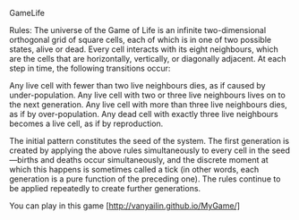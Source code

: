 GameLife

Rules: The universe of the Game of Life is an infinite two-dimensional orthogonal grid of square cells, 
each of which is in one of two possible states, alive or dead.
 Every cell interacts with its eight neighbours, which are the cells that are horizontally, vertically, or diagonally adjacent. 
 At each step in time, the following transitions occur:

Any live cell with fewer than two live neighbours dies, as if caused by under-population. Any live cell with two or three live neighbours lives on 
to the next generation. Any live cell with more than three live neighbours dies, as if by over-population. 
Any dead cell with exactly three live neighbours becomes a live cell, as if by reproduction.

The initial pattern constitutes the seed of the system. The first generation is created by applying the above rules simultaneously to every cell 
in the seed—births and deaths occur simultaneously, and the discrete moment at which this happens is sometimes called a tick 
(in other words, each generation is a pure function of the preceding one). 
The rules continue to be applied repeatedly to create further generations.

You can play in this game [http://vanyailin.github.io/MyGame/]
